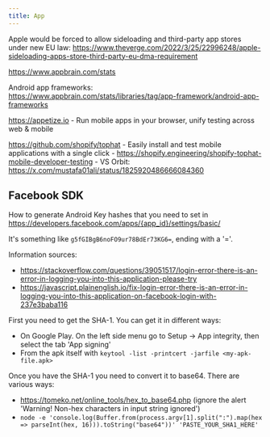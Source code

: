 ```yaml
---
title: App
---
```


Apple would be forced to allow sideloading and third-party app stores under new EU law: https://www.theverge.com/2022/3/25/22996248/apple-sideloading-apps-store-third-party-eu-dma-requirement

https://www.appbrain.com/stats

Android app frameworks: https://www.appbrain.com/stats/libraries/tag/app-framework/android-app-frameworks

https://appetize.io - Run mobile apps in your browser, unify testing across web & mobile

https://github.com/shopify/tophat - Easily install and test mobile applications with a single click - https://shopify.engineering/shopify-tophat-mobile-developer-testing - VS Orbit: https://x.com/mustafa01ali/status/1825920486666084360

## Facebook SDK

How to generate Android Key hashes that you need to set in https://developers.facebook.com/apps/{app_id}/settings/basic/

It's something like `g5fGIBgB6noFO9ur78BdEr73KG6=`, ending with a '='.

Information sources:

- https://stackoverflow.com/questions/39051517/login-error-there-is-an-error-in-logging-you-into-this-application-please-try
- https://javascript.plainenglish.io/fix-login-error-there-is-an-error-in-logging-you-into-this-application-on-facebook-login-with-237e3baba116

First you need to get the SHA-1. You can get it in different ways:

- On Google Play. On the left side menu go to Setup → App integrity, then select the tab 'App signing'
- From the apk itself with `keytool -list -printcert -jarfile <my-apk-file.apk>`

Once you have the SHA-1 you need to convert it to base64. There are various ways:

- https://tomeko.net/online_tools/hex_to_base64.php (ignore the alert 'Warning! Non-hex characters in input string ignored')
- `node -e 'console.log(Buffer.from(process.argv[1].split(":").map(hex => parseInt(hex, 16))).toString("base64"))' 'PASTE_YOUR_SHA1_HERE'`
